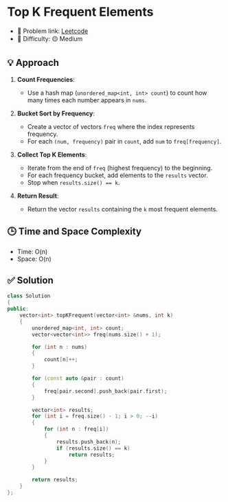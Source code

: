 # Top K Frequent Elements

- 🧩 Problem link: [Leetcode](hhttps://leetcode.com/problems/top-k-frequent-elements/description/)
- 🚦 Difficulty: 🟡 Medium

## 💡 Approach

1. **Count Frequencies**:

   - Use a hash map (`unordered_map<int, int> count`) to count how many times each number appears in `nums`.

2. **Bucket Sort by Frequency**:

   - Create a vector of vectors `freq` where the index represents frequency.
   - For each `(num, frequency)` pair in `count`, add `num` to `freq[frequency]`.

3. **Collect Top K Elements**:

   - Iterate from the end of `freq` (highest frequency) to the beginning.
   - For each frequency bucket, add elements to the `results` vector.
   - Stop when `results.size() == k`.

4. **Return Result**:

   - Return the vector `results` containing the `k` most frequent elements.

## 🕒 Time and Space Complexity

- Time: O(n)
- Space: O(n)

## ✅ Solution

```cpp
class Solution
{
public:
    vector<int> topKFrequent(vector<int> &nums, int k)
    {
        unordered_map<int, int> count;
        vector<vector<int>> freq(nums.size() + 1);

        for (int n : nums)
        {
            count[n]++;
        }

        for (const auto &pair : count)
        {
            freq[pair.second].push_back(pair.first);
        }

        vector<int> results;
        for (int i = freq.size() - 1; i > 0; --i)
        {
            for (int n : freq[i])
            {
                results.push_back(n);
                if (results.size() == k)
                    return results;
            }
        }

        return results;
    }
};
```

